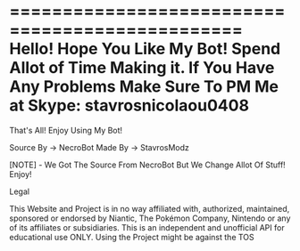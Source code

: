 ================================================
Hello! Hope You Like My Bot! Spend Allot of Time Making it.
If You Have Any Problems Make Sure To PM Me at Skype: stavrosnicolaou0408
================================================
That's All! Enjoy Using My Bot!

Source By -> NecroBot
Made By -> StavrosModz

[NOTE] - We Got The Source From NecroBot But We Change Allot Of Stuff! Enjoy!

Legal

This Website and Project is in no way affiliated with, authorized, maintained, sponsored or endorsed by Niantic, The Pokémon Company, Nintendo or any of its affiliates or subsidiaries. This is an independent and unofficial API for educational use ONLY. Using the Project might be against the TOS
